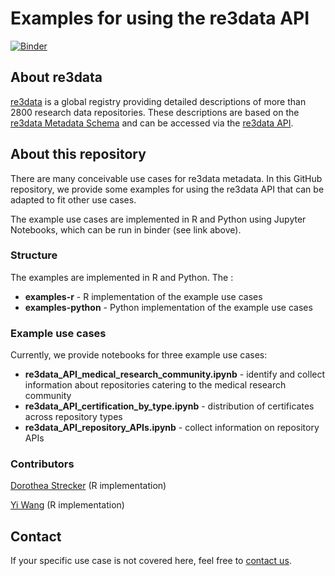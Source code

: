 # Examples for using the re3data API

[![Binder](https://mybinder.org/badge_logo.svg)](https://mybinder.org/v2/gh/re3data/using_the_re3data_API/HEAD)

## About re3data

[re3data](https://www.re3data.org/) is a global registry providing detailed descriptions of more than 2800 research data repositories. These descriptions are based on the [re3data Metadata Schema](https://www.re3data.org/schema/2-2) and can be accessed via the [re3data API](https://www.re3data.org/api/doc).

## About this repository
There are many conceivable use cases for re3data metadata. In this GitHub repository, we provide some examples for using the re3data API that can be adapted to fit other use cases.

The example use cases are implemented in R and Python using Jupyter Notebooks, which can be run in binder (see link above).

### Structure

The examples are implemented in R and Python. The :
* **examples-r** - R implementation of the example use cases
* **examples-python** - Python implementation of the example use cases

### Example use cases

Currently, we provide notebooks for three example use cases:
* **re3data_API_medical_research_community.ipynb** - identify and collect information about repositories catering to the medical research community
* **re3data_API_certification_by_type.ipynb** - distribution of certificates across repository types
* **re3data_API_repository_APIs.ipynb** - collect information on repository APIs

### Contributors

[Dorothea Strecker](https://orcid.org/0000-0002-9754-3807) (R implementation)

[Yi Wang](https://orcid.org/0000-0003-1354-3461) (R implementation)

## Contact

If your specific use case is not covered here, feel free to [contact us](mailto:info@re3data.org).
